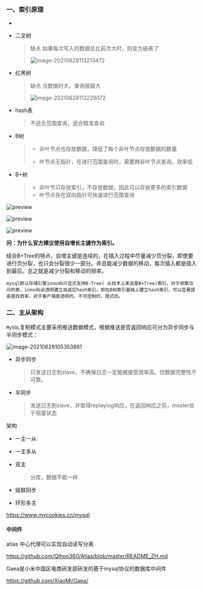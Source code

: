 ### 一、索引原理

* 

* 二叉树

  > 缺点 如果每次写入的数据总比前次大时，则变为链表了
  >
  > ![image-20210628113213472](../../../images/typora/image-20210628113213472.png)

* 红黑树

  > 缺点 当数据时大，查询层级大
  >
  > ![image-20210628113229072](../../../images/typora/image-20210628113229072.png)

* hash表

  > 不适合范围查询，适合精准查询

* B树

  > * 非叶节点也存放数据，降低了每个非叶节点存放数据的数量
  >
  > * 叶节点无指针，在进行范围查询时，需要跨非叶节点查询，效率低

* B+树

  > * 非叶节只存放索引，不存放数据，因此可以存放更多的索引数据
  > * 叶节点存在双向指针可快速进行范围查询

![preview](https://pic1.zhimg.com/v2-c597d6880302822be7970e12e8f0c14c_r.jpg)

![preview](https://pic4.zhimg.com/v2-e7c2242c57550fecaac8c7d1a19b45db_r.jpg)

![preview](https://pic2.zhimg.com/v2-98e7fe54a8e875cd5e279543629fb389_r.jpg)



**问：为什么官方建议使用自增长主键作为索引。**

结合B+Tree的特点，自增主键是连续的，在插入过程中尽量减少页分裂，即使要进行页分裂，也只会分裂很少一部分。并且能减少数据的移动，每次插入都是插入到最后。总之就是减少分裂和移动的频率。

```
mysql默认存储引擎innodb只显式支持B-Tree( 从技术上来说是B+Tree)索引，对于频繁访问的表，innodb会透明建立自适应hash索引，即在B树索引基础上建立hash索引，可以显著提高查找效率，对于客户端是透明的，不可控制的，隐式的。
```

> 

### 二、主从架构

`MySQL`复制模式主要采用推送数据模式，根据推送是否返回响应可分为异步同步与半同步模式：

![image-20210628105353861](../../../images/typora/image-20210628105353861.png)

* 异步同步

  > 只发送日志到slave，不确保日志一定能被接受效率高，但数据完整性不可靠。

* 半同步

  > 发送日志到slave，并取得replaylog响应，在返回响应之前，master处于阻塞状态
  
  

架构

* 一主一从

* 一主多从

* 双主

  > 分库，数据不能一样

* 级联同步

* 环形多主

https://www.mycookies.cn/mysql

#### 中间件

atlas 中心代理可以实现自动读写分离

https://github.com/Qihoo360/Atlas/blob/master/README_ZH.md

Gaea是小米中国区电商研发部研发的基于mysql协议的数据库中间件

https://github.com/XiaoMi/Gaea/

  

  

  